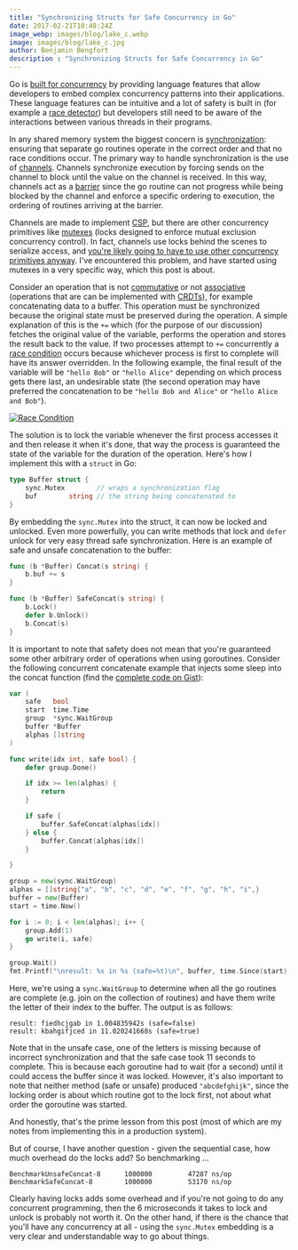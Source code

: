 ```yaml
---
title: "Synchronizing Structs for Safe Concurrency in Go"
date: 2017-02-21T10:48:24Z
image_webp: images/blog/lake_c.webp
image: images/blog/lake_c.jpg
author: Benjamin Bengfort
description : "Synchronizing Structs for Safe Concurrency in Go"
---
```


Go is [built for concurrency](https://divan.github.io/posts/go_concurrency_visualize/) by providing language features that allow developers to embed complex concurrency patterns into their applications. These language features can be intuitive and a lot of safety is built in (for example a [race detector](https://blog.golang.org/race-detector)) but developers still need to be aware of the interactions between various threads in their programs.

In any shared memory system the biggest concern is [synchronization](https://en.wikipedia.org/wiki/Synchronization_(computer_science)): ensuring that separate go routines operate in the correct order and that no race conditions occur. The primary way to handle synchronization is the use of [channels](https://gobyexample.com/channels). Channels synchronize execution by forcing sends on the channel to block until the value on the channel is received. In this way, channels act as a [barrier](https://en.wikipedia.org/wiki/Barrier_(computer_science)) since the go routine can not progress while being blocked by the channel and enforce a specific ordering to execution, the ordering of routines arriving at the barrier.

Channels are made to implement [CSP](https://en.wikipedia.org/wiki/Communicating_sequential_processes), but there are other concurrency primitives like [mutexes](https://en.wikipedia.org/wiki/Lock_(computer_science)) (locks designed to enforce mutual exclusion concurrency control). In fact, channels use locks behind the scenes to serialize access, and [you're likely going to have to use other concurrency primitives anyway](http://www.jtolds.com/writing/2016/03/go-channels-are-bad-and-you-should-feel-bad/). I've encountered this problem, and have started using mutexes in a very specific way, which this post is about.

Consider an operation that is not [commutative](https://en.wikipedia.org/wiki/Commutative_property) or not [associative](https://en.wikipedia.org/wiki/Associative_property) (operations that are can be implemented with [CRDTs](https://en.wikipedia.org/wiki/Conflict-free_replicated_data_type)), for example concatenating data to a buffer. This operation must be synchronized because the original state must be preserved during the operation. A simple explanation of this is the `+=` which (for the purpose of our discussion) fetches the original value of the variable, performs the operation and stores the result back to the value. If two processes attempt to `+=` concurrently a [race condition](https://en.wikipedia.org/wiki/Race_condition) occurs because whichever process is first to complete will have its answer overridden. In the following example, the final result of the variable will be `"hello Bob"` or `"hello Alice"` depending on which process gets there last, an undesirable state (the second operation may have preferred the concatenation to be `"hello Bob and Alice"` or `"hello Alice and Bob"`).

[![Race Condition](/images/blog/2017-02-21-race-condition.png)](/images/2017-02-21-race-condition.png)

The solution is to lock the variable whenever the first process accesses it and then release it when it's done, that way the process is guaranteed the state of the variable for the duration of the operation. Here's how I implement this with a `struct` in Go:

```go
type Buffer struct {
    sync.Mutex        // wraps a synchronization flag
    buf        string // the string being concatenated to
}
```

By embedding the `sync.Mutex` into the struct, it can now be locked and unlocked. Even more powerfully, you can write methods that lock and `defer` unlock for very easy thread safe synchronization. Here is an example of safe and unsafe concatenation to the buffer:

```go
func (b *Buffer) Concat(s string) {
	b.buf += s
}

func (b *Buffer) SafeConcat(s string) {
	b.Lock()
	defer b.Unlock()
	b.Concat(s)
}
```

It is important to note that safety does not mean that you're guaranteed some other arbitrary order of operations when using goroutines. Consider the following concurrent concatenate example that injects some sleep into the concat function (find the [complete code on Gist](https://gist.github.com/bbengfort/dcd6a1a36a9670562fe8a04cf836ce49)):

```go
var (
	safe   bool
	start  time.Time
	group  *sync.WaitGroup
	buffer *Buffer
	alphas []string
)

func write(idx int, safe bool) {
	defer group.Done()

	if idx >= len(alphas) {
		return
	}

	if safe {
		buffer.SafeConcat(alphas[idx])
	} else {
		buffer.Concat(alphas[idx])
	}

}

group = new(sync.WaitGroup)
alphas = []string{"a", "b", "c", "d", "e", "f", "g", "h", "i",}
buffer = new(Buffer)
start = time.Now()

for i := 0; i < len(alphas); i++ {
    group.Add(1)
    go write(i, safe)
}

group.Wait()
fmt.Printf("\nresult: %s in %s (safe=%t)\n", buffer, time.Since(start), safe)
```

Here, we're using a `sync.WaitGroup` to determine when all the go routines are complete (e.g. join on the collection of routines) and have them write the letter of their index to the buffer. The output is as follows:

```
result: fiedhcjgab in 1.004835942s (safe=false)
result: kbahgifjced in 11.020241668s (safe=true)
```

Note that in the unsafe case, one of the letters is missing because of incorrect synchronization and that the safe case took 11 seconds to complete. This is because each goroutine had to wait (for a second) until it could access the buffer since it was locked. However, it's also important to note that neither method (safe or unsafe) produced `"abcdefghijk"`, since the locking order is about which routine got to the lock first, not about what order the goroutine was started.

And honestly, that's the prime lesson from this post (most of which are my notes from implementing this in a production system).

But of course, I have another question - given the sequential case, how much overhead do the locks add? So benchmarking ...

```
BenchmarkUnsafeConcat-8   	 1000000	     47287 ns/op
BenchmarkSafeConcat-8     	 1000000	     53170 ns/op
```

Clearly having locks adds some overhead and if you're not going to do any concurrent programming, then the 6 microseconds it takes to lock and unlock is probably not worth it. On the other hand, if there is the chance that you'll have any concurrency at all - using the `sync.Mutex` embedding is a very clear and understandable way to go about things.
